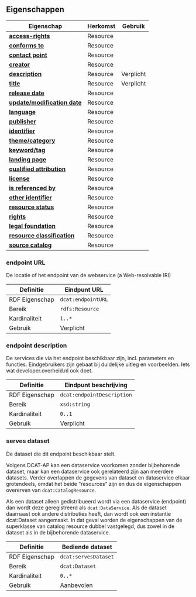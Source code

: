 ## Eigenschappen

| **Eigenschap**                                                       | Herkomst | Gebruik   |
| -------------------------------------------------------------------- | -------- | --------- |
| <a href="#access-rights">**access-rights**</a>                       | Resource |           |
| <a href="#conforms-to">**conforms to**</a>                           | Resource |           |
| <a href="#contact-point">**contact point**</a>                       | Resource |           |
| <a href="#creator">**creator**</a>                                   | Resource |           |
| <a href="#description">**description**</a>                           | Resource | Verplicht |
| <a href="#title">**title** </a>                                      | Resource | Verplicht |
| <a href="#release-date">**release date**                             | Resource |           |
| <a href="#update-modification-date">**update/modification date**</a> | Resource |           |
| <a href="#language">**language**  </a>                               | Resource |           |
| <a href="#publisher">**publisher**    </a>                           | Resource |           |
| <a href="#identifier">**identifier** </a>                            | Resource |           |
| <a href="#theme-category">**theme/category** </a>                    | Resource |           |
| <a href="#keyword-tag">**keyword/tag**</a>                           | Resource |           |
| <a href="#landing-page">**landing page**</a>                         | Resource |           |
| <a href="#qualified-attribution">**qualified attribution**</a>       | Resource |           |
| <a href="#license">**license** </a>                                  | Resource |           |
| <a href="#is-referenced-by">**is referenced by**</a>                 | Resource |           |
| <a href="#other-identifier">**other identifier**</a>                 | Resource |           |
| <a href="#resource-status">**resource status**</a>                   | Resource |           |
| <a href="#rights">**rights**</a>                                     | Resource |           |
| <a href="#legal-foundation">**legal foundation**</a>                 | Resource |           |
| <a href="#resource-classification">**resource classification**</a>   | Resource |           |
| <a href="#source-catalog">**source catalog** </a>                    | Resource |           |

### endpoint URL

De locatie of het endpoint van de webservice (a Web-resolvable IRI)

| Definitie      | Eindpunt URL       |
| -------------- | ------------------ |
| RDF Eigenschap | `dcat:endpointURL` |
| Bereik         | `rdfs:Resource`    |
| Kardinaliteit  | `1..*`             |
| Gebruik        | Verplicht          |

### endpoint description

De services die via het endpoint beschikbaar zijn, incl. parameters en functies.
Eindgebruikers zijn gebaat bij duidelijke uitleg en voorbeelden. Iets wat developer.overheid.nl ook doet.

| Definitie      | Eindpunt beschrijving      |
| -------------- | -------------------------- |
| RDF Eigenschap | `dcat:endpointDescription` |
| Bereik         | `xsd:string`               |
| Kardinaliteit  | `0..1`                     |
| Gebruik        | Verplicht                  |


### serves dataset

De dataset die dit endpoint beschikbaar stelt.

Volgens DCAT-AP kan een dataservice voorkomen zonder bijbehorende dataset, maar kan een dataservice ook gerelateerd zijn aan meerdere datasets. Verder overlappen de gegevens van dataset en dataservice elkaar grotendeels, omdat het beide "resources" zijn en dus de eigenschappen overerven van `dcat:CatalogResource`.

Als een dataset alleen gedistribueerd wordt via een dataservice (endpoint) dan wordt deze geregistreerd als `dcat:DataService`. Als de dataset daarnaast ook andere distributies heeft, dan wordt ook een instantie dcat:Dataset aangemaakt. In dat geval worden de eigenschappen van de superklasse van catalog resource dubbel vastgelegd, dus zowel in de dataset als in de bijbehorende dataservice.

| Definitie      | Bediende dataset     |
| -------------- | -------------------- |
| RDF Eigenschap | `dcat:servesDataset` |
| Bereik         | `dcat:Dataset`       |
| Kardinaliteit  | `0..*`               |
| Gebruik        | Aanbevolen           |
